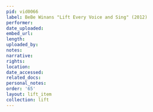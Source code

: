 ```yaml
---
pid: vid0066
label: BeBe Winans "Lift Every Voice and Sing" (2012)
performer: 
date_uploaded: 
embed_url: 
length: 
uploaded_by: 
notes: 
narrative: 
rights: 
location: 
date_accessed: 
related_docs: 
personal_notes: 
order: '65'
layout: lift_item
collection: lift
---
```

